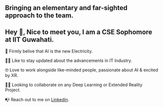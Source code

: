 ## Bringing an elementary and far-sighted approach to the team.

## Hey :wave:, Nice to meet you, I am a CSE Sophomore at IIT Guwahati.

:telescope: Firmly belive that AI is the new Electricity.

:male_detective: Like to stay updated about the advancements in IT Industry.

:nerd_face: Love to work alongside like-minded people, passionate about AI & excited by XR.

:office_worker: Looking to collaborate on any Deep Learning or Extended Reality Project.

:mailbox_with_no_mail: Reach out to me on [Linkedin](https://www.linkedin.com/in/vineetagarwal99).
